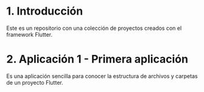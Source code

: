 # 1. Introducción

Este es un repositorio con una colección de proyectos creados con el framework Flutter.

# 2. Aplicación 1 - Primera aplicación

Es una aplicación sencilla para conocer la estructura de archivos y carpetas de un proyecto Flutter.
